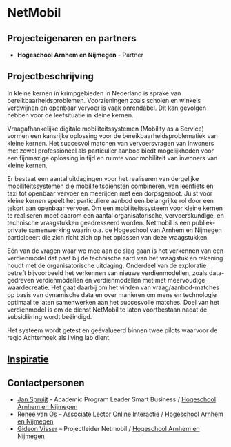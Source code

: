 # NetMobil

## Projecteigenaren en partners
+ **Hogeschool Arnhem en Nijmegen** - Partner

## Projectbeschrijving
In kleine kernen in krimpgebieden in Nederland is sprake van bereikbaarheidsproblemen. Voorzieningen zoals scholen en winkels verdwijnen en openbaar vervoer is vaak onrendabel. Dit kan gevolgen hebben voor de leefsituatie in kleine kernen.

Vraagafhankelijke digitale mobiliteitssystemen (Mobility as a Service) vormen een kansrijke oplossing voor de bereikbaarheidsproblematiek van kleine kernen. Het succesvol matchen van vervoersvragen van inwoners met zowel professioneel als particulier aanbod biedt mogelijkheden voor een fijnmazige oplossing in tijd en ruimte voor mobiliteit van inwoners van kleine kernen. 

Er bestaat een aantal uitdagingen voor het realiseren van dergelijke mobiliteitssystemen die mobiliteitsdiensten combineren, van leenfiets en taxi tot openbaar vervoer en meerijden met een dorpsgenoot. Juist voor kleine kernen speelt het particuliere aanbod een belangrijke rol door een tekort aan openbaar vervoer. Om een mobiliteitssysteem voor kleine kernen te realiseren moet daarom een aantal organisatorische, vervoerskundige, en technische vraagstukken geadresseerd worden. Netmobil is een publiek-private samenwerking waarin o.a. de Hogeschool van Arnhem en Nijmegen participeert die zich richt zich op het oplossen van deze vraagstukken.

Eén van de vragen waar we mee aan de slag gaan is het verkennen van een verdienmodel dat past bij de technische aard van het vraagstuk en rekening houdt met de organisatorische uitdaging. Onderdeel van de exploratie betreft bijvoorbeeld het verkennen van nieuwe verdienmodellen, zoals data-gedreven verdienmodellen en verdienmodellen met met meervoudige waardecreatie. Het gaat daarbij om het vinden van vraag/aanbod-matches op basis van dynamische data en over manieren om mens en technologie optimaal te laten samenwerken aan het succesvolle matches. Doel van het verdienmodel is om de dienst NetMobil te laten voortbestaan nadat de subsidiëring wordt beëindigd. 

Het systeem wordt getest en geëvalueerd binnen twee pilots waarvoor de regio Achterhoek als living lab dient.

## [Inspiratie](https://www.youtube.com/embed/SZXg6JViML0)


## Contactpersonen
+ [Jan Spruijt](linkedin.com/in/janspruijt) - Academic Program Leader Smart Business / [Hogeschool Arnhem en Nijmegen](https://www.han.nl/)
+ [Renee van Os](https://www.han.nl/onderzoek/mensen/renee-van-os/) – Associate Lector Online Interactie / [Hogeschool Arnhem en Nijmegen](https://www.han.nl/)
+ [Gideon Visser](https://www.linkedin.com/in/gideonvisser/) – Projectleider Netmobil / [Hogeschool Arnhem en Nijmegen](https://www.han.nl/)
